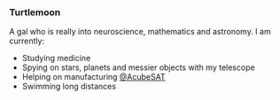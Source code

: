 ### Turtlemoon

A gal who is really into neuroscience, mathematics and astronomy.
I am currently:
- Studying medicine
- Spying on stars, planets and messier objects with my telescope
- Helping on manufacturing [@AcubeSAT](https://acubesat.spacedot.gr/)
- Swimming long distances



<!--
**i2kmt/i2kmt** is a ✨ _special_ ✨ repository because its `README.md` (this file) appears on your GitHub profile.

Here are some ideas to get you started:

- 🔭 I’m currently working on ...
- 🌱 I’m currently learning ...
- 👯 I’m looking to collaborate on ...
- 🤔 I’m looking for help with ...
- 💬 Ask me about ...
- 📫 How to reach me: ...
- 😄 Pronouns: ...
- ⚡ Fun fact: ...
-->
